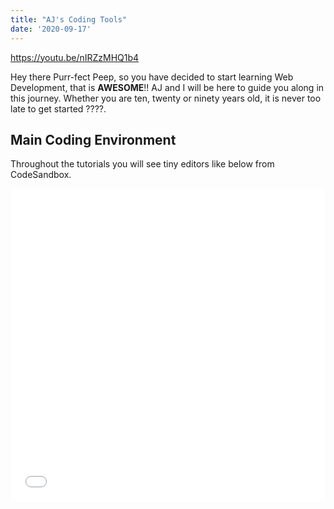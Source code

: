```yaml
---
title: "AJ's Coding Tools"
date: '2020-09-17'
---
```


https://youtu.be/nIRZzMHQ1b4

Hey there Purr-fect Peep, so you have decided to start learning Web Development, that is **AWESOME**!! AJ and I will be here to guide you along in this journey. Whether you are ten, twenty or ninety years old, it is never too late to get started ????.

## Main Coding Environment[](https://codingcat.dev/courses/html-for-a-10-year-old/html-coding-tools#main-coding-environment)

Throughout the tutorials you will see tiny editors like below from CodeSandbox.

<iframe src="[https://codesandbox.io/embed/html-for-a-10-year-old-basics-hello-world-vhigc?fontsize=14&hidenavigation=1&theme=dark](https://codesandbox.io/embed/html-for-a-10-year-old-basics-hello-world-vhigc?fontsize=14&hidenavigation=1&theme=dark)" style="width:100%; height:500px; border:0; border-radius: 4px; overflow:hidden;" title="html-for-a-10-year-old-basics-hello-world" allow="accelerometer; ambient-light-sensor; camera; encrypted-media; geolocation; gyroscope; hid; microphone; midi; payment; usb; vr; xr-spatial-tracking" sandbox="allow-forms allow-modals allow-popups allow-presentation allow-same-origin allow-scripts"

> .

If you would like to dive a little deeper you can look at the documentation for CodeSandbox  
[](https://codesandbox.io/docs)[https://codesandbox.io/docs](https://codesandbox.io/docs)

## CodeSandbox Login[](https://codingcat.dev/courses/html-for-a-10-year-old/html-coding-tools#codesandbox-login)

CodeSandbox uses an identity provider called [GitHub](https://github.com/). You can signup on GitHub using any email that you choose, just make sure you will have access to it long term. For instance if you are in school now and your email will be shutdown when you finish, consider creating an email address on [Gmail](https://www.google.com/gmail/about/#). Please see the video for reference.

![GitHub Login for CodeSandbox](https://res.cloudinary.com/ajonp/image/upload/f_auto,q_auto/ajonp-ajonp-com/courses/codesandbox/Screen_Shot_2019-12-07_at_3.31.16_PM.png)

## CodeSandbox Fork[](https://codingcat.dev/courses/html-for-a-10-year-old/html-coding-tools#codesandbox-fork)

You can think of a fork as a copy of my original code, that you can make all your own. When you get started withe the basics it might not make sense to create forks of my sandboxes because you are just learning and playing around. However, when you get into some more advanced courses you will want to start forking your own solutions and even using those in GitHub so that you can show off your work.

> Pro Tip: Employers looking for coders will often look at your GitHub repo to checkout your work. This way you have something to show them.

## Where are all AJonP's Sandboxes[](https://codingcat.dev/courses/html-for-a-10-year-old/html-coding-tools#where-are-all-ajonps-sandboxes)

You can find all of AJonP's sandboxes at [https://codesandbox.io/u/ajonp/sandboxes](https://codesandbox.io/u/ajonp/sandboxes). This is also where you would find a listing of all your sandboxes as well, just replace ajonp with your username.

![](https://codingcat.dev/wp-content/uploads/2020/09/image-69.png)

![Sandboxes](https://res.cloudinary.com/ajonp/image/upload/f_auto,q_auto/ajonp-ajonp-com/courses/codesandbox/Screen_Shot_2019-12-07_at_3.27.24_PM.png)
